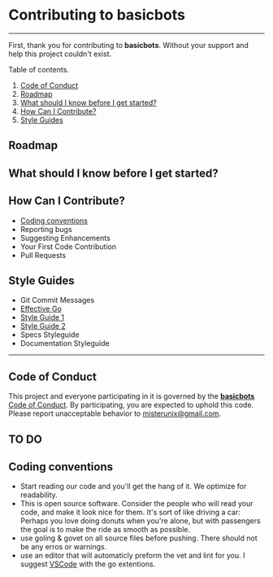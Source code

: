 # Contributing to **basicbots**

---

First, thank you for contributing to **basicbots**. Without your support and help this project couldn't exist.

Table of contents.

1. [Code of Conduct](#code-of-conduct)
2. [Roadmap](#roadmap) 
3. [What should I know before I get started?](#what-should-i-know-before-i-get-started?)
4. [How Can I Contribute?](#how-can-i-contrubute?)
5. [Style Guides](#style-guides)  

## Roadmap

## What should I know before I get started?  

## How Can I Contribute?
  - [Coding conventions](#coding-conventions)
  - Reporting bugs
  - Suggesting Enhancements
  - Your First Code Contribution
  - Pull Requests

## Style Guides

  - Git Commit Messages
  - [Effective Go](docs/EFFECTIVE_GO.md)
  - [Style Guide 1](docs/STYPE_GUIDE_1.md)
  - [Style Guide 2](docs/STYPE_GUIDE_2.md)
  - Specs Styleguide
  - Documentation Styleguide
 
 --- 

## Code of Conduct
This project and everyone participating in it is governed by the [**basicbots** Code of Conduct](docs/CODE_OF_CONDUCT.md). By participating, you are expected to uphold this code. Please report unacceptable behavior to misterunix@gmail.com.

## TO DO

## Coding conventions
- Start reading our code and you'll get the hang of it. We optimize for readability.
- This is open source software. Consider the people who will read your code, and make it look nice for them. It's sort of like driving a car: Perhaps you love doing donuts when you're alone, but with passengers the goal is to make the ride as smooth as possible.
- use goling & govet on all source files before pushing. There should not be any erros or warnings.
- use an editor that will automaticly preform the vet and lint for you. I suggest [VSCode](https://code.visualstudio.com/) with the go extentions.